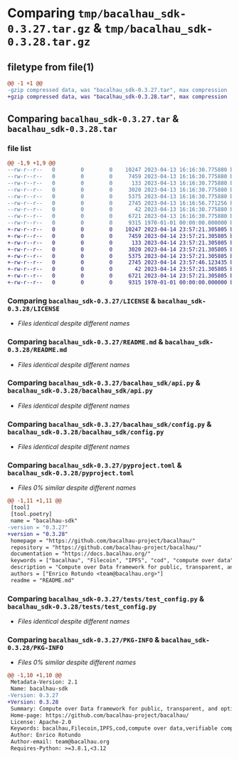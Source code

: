 # Comparing `tmp/bacalhau_sdk-0.3.27.tar.gz` & `tmp/bacalhau_sdk-0.3.28.tar.gz`

## filetype from file(1)

```diff
@@ -1 +1 @@
-gzip compressed data, was "bacalhau_sdk-0.3.27.tar", max compression
+gzip compressed data, was "bacalhau_sdk-0.3.28.tar", max compression
```

## Comparing `bacalhau_sdk-0.3.27.tar` & `bacalhau_sdk-0.3.28.tar`

### file list

```diff
@@ -1,9 +1,9 @@
--rw-r--r--   0        0        0    10247 2023-04-13 16:16:30.775880 bacalhau_sdk-0.3.27/LICENSE
--rw-r--r--   0        0        0     7459 2023-04-13 16:16:30.775880 bacalhau_sdk-0.3.27/README.md
--rw-r--r--   0        0        0      133 2023-04-13 16:16:30.775880 bacalhau_sdk-0.3.27/bacalhau_sdk/__init__.py
--rw-r--r--   0        0        0     3020 2023-04-13 16:16:30.775880 bacalhau_sdk-0.3.27/bacalhau_sdk/api.py
--rw-r--r--   0        0        0     5375 2023-04-13 16:16:30.775880 bacalhau_sdk-0.3.27/bacalhau_sdk/config.py
--rw-r--r--   0        0        0     2745 2023-04-13 16:16:56.771256 bacalhau_sdk-0.3.27/pyproject.toml
--rw-r--r--   0        0        0       42 2023-04-13 16:16:30.775880 bacalhau_sdk-0.3.27/tests/__init__.py
--rw-r--r--   0        0        0     6721 2023-04-13 16:16:30.775880 bacalhau_sdk-0.3.27/tests/test_config.py
--rw-r--r--   0        0        0     9315 1970-01-01 00:00:00.000000 bacalhau_sdk-0.3.27/PKG-INFO
+-rw-r--r--   0        0        0    10247 2023-04-14 23:57:21.305805 bacalhau_sdk-0.3.28/LICENSE
+-rw-r--r--   0        0        0     7459 2023-04-14 23:57:21.305805 bacalhau_sdk-0.3.28/README.md
+-rw-r--r--   0        0        0      133 2023-04-14 23:57:21.305805 bacalhau_sdk-0.3.28/bacalhau_sdk/__init__.py
+-rw-r--r--   0        0        0     3020 2023-04-14 23:57:21.305805 bacalhau_sdk-0.3.28/bacalhau_sdk/api.py
+-rw-r--r--   0        0        0     5375 2023-04-14 23:57:21.305805 bacalhau_sdk-0.3.28/bacalhau_sdk/config.py
+-rw-r--r--   0        0        0     2745 2023-04-14 23:57:46.123435 bacalhau_sdk-0.3.28/pyproject.toml
+-rw-r--r--   0        0        0       42 2023-04-14 23:57:21.305805 bacalhau_sdk-0.3.28/tests/__init__.py
+-rw-r--r--   0        0        0     6721 2023-04-14 23:57:21.305805 bacalhau_sdk-0.3.28/tests/test_config.py
+-rw-r--r--   0        0        0     9315 1970-01-01 00:00:00.000000 bacalhau_sdk-0.3.28/PKG-INFO
```

### Comparing `bacalhau_sdk-0.3.27/LICENSE` & `bacalhau_sdk-0.3.28/LICENSE`

 * *Files identical despite different names*

### Comparing `bacalhau_sdk-0.3.27/README.md` & `bacalhau_sdk-0.3.28/README.md`

 * *Files identical despite different names*

### Comparing `bacalhau_sdk-0.3.27/bacalhau_sdk/api.py` & `bacalhau_sdk-0.3.28/bacalhau_sdk/api.py`

 * *Files identical despite different names*

### Comparing `bacalhau_sdk-0.3.27/bacalhau_sdk/config.py` & `bacalhau_sdk-0.3.28/bacalhau_sdk/config.py`

 * *Files identical despite different names*

### Comparing `bacalhau_sdk-0.3.27/pyproject.toml` & `bacalhau_sdk-0.3.28/pyproject.toml`

 * *Files 0% similar despite different names*

```diff
@@ -1,11 +1,11 @@
 [tool]
 [tool.poetry]
 name = "bacalhau-sdk"
-version = "0.3.27"
+version = "0.3.28"
 homepage = "https://github.com/bacalhau-project/bacalhau/"
 repository = "https://github.com/bacalhau-project/bacalhau/"
 documentation = "https://docs.bacalhau.org/"
 keywords = ["bacalhau", "Filecoin", "IPFS", "cod", "compute over data", "verifiable computation"]
 description = "Compute over Data framework for public, transparent, and optionally verifiable computation using IPFS & Filecoin."
 authors = ["Enrico Rotundo <team@bacalhau.org>"]
 readme = "README.md"
```

### Comparing `bacalhau_sdk-0.3.27/tests/test_config.py` & `bacalhau_sdk-0.3.28/tests/test_config.py`

 * *Files identical despite different names*

### Comparing `bacalhau_sdk-0.3.27/PKG-INFO` & `bacalhau_sdk-0.3.28/PKG-INFO`

 * *Files 0% similar despite different names*

```diff
@@ -1,10 +1,10 @@
 Metadata-Version: 2.1
 Name: bacalhau-sdk
-Version: 0.3.27
+Version: 0.3.28
 Summary: Compute over Data framework for public, transparent, and optionally verifiable computation using IPFS & Filecoin.
 Home-page: https://github.com/bacalhau-project/bacalhau/
 License: Apache-2.0
 Keywords: bacalhau,Filecoin,IPFS,cod,compute over data,verifiable computation
 Author: Enrico Rotundo
 Author-email: team@bacalhau.org
 Requires-Python: >=3.8.1,<3.12
```

